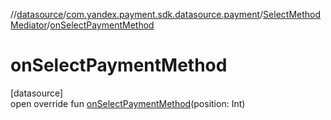 //[datasource](../../../index.md)/[com.yandex.payment.sdk.datasource.payment](../index.md)/[SelectMethodMediator](index.md)/[onSelectPaymentMethod](on-select-payment-method.md)

# onSelectPaymentMethod

[datasource]\
open override fun [onSelectPaymentMethod](on-select-payment-method.md)(position: Int)
